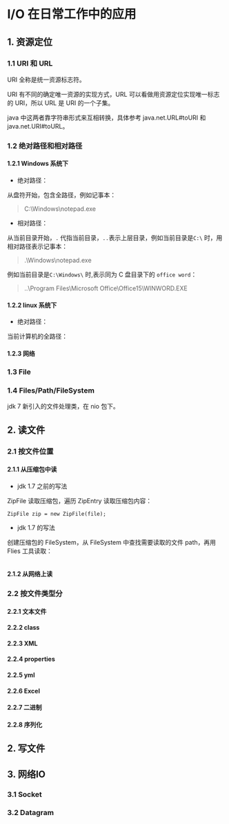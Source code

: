 # I/O 在日常工作中的应用
## 1. 资源定位
### 1.1 URI 和 URL
URI 全称是统一资源标志符。

URI 有不同的确定唯一资源的实现方式，URL 可以看做用资源定位实现唯一标志的 URI，所以 URL 是 URI 的一个子集。

java 中这两者靠字符串形式来互相转换，具体参考 java.net.URL#toURI 和 java.net.URI#toURL。

### 1.2 绝对路径和相对路径
#### 1.2.1 Windows 系统下
* 绝对路径：

从盘符开始，包含全路径，例如记事本：
> C:\Windows\notepad.exe

* 相对路径：

从当前目录开始，`.` 代指当前目录，`..`表示上层目录，例如当前目录是`C:\` 时，用相对路径表示记事本：
> .\Windows\notepad.exe

例如当前目录是`C:\Windows\` 时,表示同为 C 盘目录下的 `office word`：
> ..\Program Files\Microsoft Office\Office15\WINWORD.EXE

#### 1.2.2 linux 系统下
* 绝对路径：

当前计算机的全路径：
> 

#### 1.2.3 网络


### 1.3 File
### 1.4 Files/Path/FileSystem
jdk 7 新引入的文件处理类，在 nio 包下。

## 2. 读文件
### 2.1 按文件位置
#### 2.1.1 从压缩包中读
* jdk 1.7 之前的写法

ZipFile 读取压缩包，遍历 ZipEntry 读取压缩包内容：
```
ZipFile zip = new ZipFile(file);

```

* jdk 1.7 的写法

创建压缩包的 FileSystem，从 FileSystem 中查找需要读取的文件 path，再用 Flies 工具读取：
```
```

#### 2.1.2 从网络上读

### 2.2 按文件类型分
#### 2.2.1 文本文件
#### 2.2.2 class
#### 2.2.3 XML
#### 2.2.4 properties
#### 2.2.5 yml
#### 2.2.6 Excel
#### 2.2.7 二进制
#### 2.2.8 序列化

## 2. 写文件

## 3. 网络IO
### 3.1 Socket
### 3.2 Datagram
